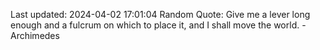 Last updated: 2024-04-02 17:01:04
Random Quote: Give me a lever long enough and a fulcrum on which to place it, and I shall move the world. - Archimedes